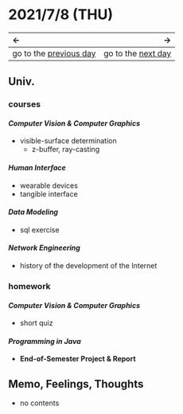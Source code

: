 # 2021/7/8 (THU)
|←|→|
|:---|---:|
go to the [previous day](./7th.md) | go to the [next day](./9th.md)

## Univ.
### courses
#### *Computer Vision & Computer Graphics*
- visible-surface determination
  - z-buffer, ray-casting

#### *Human Interface*
- wearable devices
- tangible interface

#### *Data Modeling*
- sql exercise

#### *Network Engineering*
- history of the development of the Internet

### homework
#### *Computer Vision & Computer Graphics*
- short quiz

#### *Programming in Java*
- **End-of-Semester Project & Report**

## Memo, Feelings, Thoughts
- no contents
